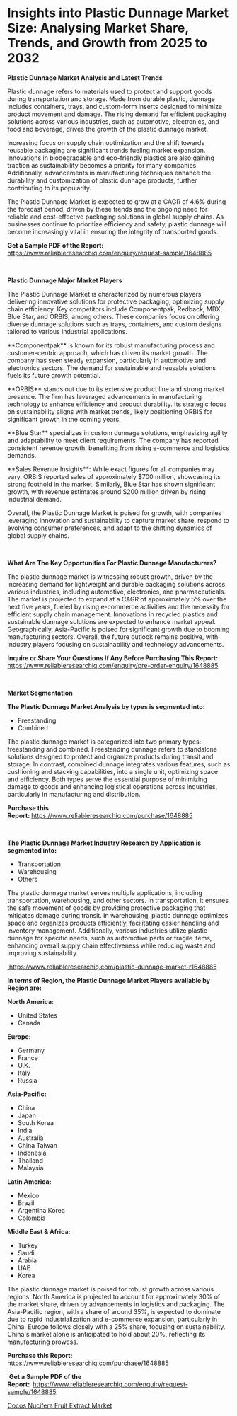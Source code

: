 <p><h1>Insights into Plastic Dunnage Market Size: Analysing Market Share, Trends, and Growth from 2025 to 2032</h1></p><p><strong>Plastic Dunnage Market Analysis and Latest Trends</strong></p>
<p><p>Plastic dunnage refers to materials used to protect and support goods during transportation and storage. Made from durable plastic, dunnage includes containers, trays, and custom-form inserts designed to minimize product movement and damage. The rising demand for efficient packaging solutions across various industries, such as automotive, electronics, and food and beverage, drives the growth of the plastic dunnage market. </p><p>Increasing focus on supply chain optimization and the shift towards reusable packaging are significant trends fueling market expansion. Innovations in biodegradable and eco-friendly plastics are also gaining traction as sustainability becomes a priority for many companies. Additionally, advancements in manufacturing techniques enhance the durability and customization of plastic dunnage products, further contributing to its popularity.</p><p>The Plastic Dunnage Market is expected to grow at a CAGR of 4.6% during the forecast period, driven by these trends and the ongoing need for reliable and cost-effective packaging solutions in global supply chains. As businesses continue to prioritize efficiency and safety, plastic dunnage will become increasingly vital in ensuring the integrity of transported goods.</p></p>
<p><strong>Get a Sample PDF of the Report:&nbsp;</strong> <a href="https://www.reliableresearchiq.com/enquiry/request-sample/1648885?utm_campaign=3202&utm_medium=2&utm_source=Github&utm_content=ia&utm_term=01042025&utm_id=plastic-dunnage">https://www.reliableresearchiq.com/enquiry/request-sample/1648885</a></p>
<p>&nbsp;</p>
<p><strong>Plastic Dunnage Major Market Players</strong></p>
<p><p>The Plastic Dunnage Market is characterized by numerous players delivering innovative solutions for protective packaging, optimizing supply chain efficiency. Key competitors include Componentpak, Redback, MBX, Blue Star, and ORBIS, among others. These companies focus on offering diverse dunnage solutions such as trays, containers, and custom designs tailored to various industrial applications.</p><p>**Componentpak** is known for its robust manufacturing process and customer-centric approach, which has driven its market growth. The company has seen steady expansion, particularly in automotive and electronics sectors. The demand for sustainable and reusable solutions fuels its future growth potential.</p><p>**ORBIS** stands out due to its extensive product line and strong market presence. The firm has leveraged advancements in manufacturing technology to enhance efficiency and product durability. Its strategic focus on sustainability aligns with market trends, likely positioning ORBIS for significant growth in the coming years.</p><p>**Blue Star** specializes in custom dunnage solutions, emphasizing agility and adaptability to meet client requirements. The company has reported consistent revenue growth, benefiting from rising e-commerce and logistics demands.</p><p>**Sales Revenue Insights**: While exact figures for all companies may vary, ORBIS reported sales of approximately $700 million, showcasing its strong foothold in the market. Similarly, Blue Star has shown significant growth, with revenue estimates around $200 million driven by rising industrial demand.</p><p>Overall, the Plastic Dunnage Market is poised for growth, with companies leveraging innovation and sustainability to capture market share, respond to evolving consumer preferences, and adapt to the shifting dynamics of global supply chains.</p></p>
<p>&nbsp;</p>
<p><strong>What Are The Key Opportunities For Plastic Dunnage Manufacturers?</strong></p>
<p><p>The plastic dunnage market is witnessing robust growth, driven by the increasing demand for lightweight and durable packaging solutions across various industries, including automotive, electronics, and pharmaceuticals. The market is projected to expand at a CAGR of approximately 5% over the next five years, fueled by rising e-commerce activities and the necessity for efficient supply chain management. Innovations in recycled plastics and sustainable dunnage solutions are expected to enhance market appeal. Geographically, Asia-Pacific is poised for significant growth due to booming manufacturing sectors. Overall, the future outlook remains positive, with industry players focusing on sustainability and technology advancements.</p></p>
<p><strong>Inquire or Share Your Questions If Any Before Purchasing This Report:</strong> <a href="https://www.reliableresearchiq.com/enquiry/pre-order-enquiry/1648885?utm_campaign=3202&utm_medium=2&utm_source=Github&utm_content=ia&utm_term=01042025&utm_id=plastic-dunnage">https://www.reliableresearchiq.com/enquiry/pre-order-enquiry/1648885</a></p>
<p>&nbsp;</p>
<p><strong>Market Segmentation</strong></p>
<p><strong>The Plastic Dunnage Market Analysis by types is segmented into:</strong></p>
<p><ul><li>Freestanding</li><li>Combined</li></ul></p>
<p><p>The plastic dunnage market is categorized into two primary types: freestanding and combined. Freestanding dunnage refers to standalone solutions designed to protect and organize products during transit and storage. In contrast, combined dunnage integrates various features, such as cushioning and stacking capabilities, into a single unit, optimizing space and efficiency. Both types serve the essential purpose of minimizing damage to goods and enhancing logistical operations across industries, particularly in manufacturing and distribution.</p></p>
<p><strong>Purchase this Report:&nbsp;</strong><a href="https://www.reliableresearchiq.com/purchase/1648885?utm_campaign=3202&utm_medium=2&utm_source=Github&utm_content=ia&utm_term=01042025&utm_id=plastic-dunnage">https://www.reliableresearchiq.com/purchase/1648885</a></p>
<p>&nbsp;</p>
<p><strong>The Plastic Dunnage Market Industry Research by Application is segmented into:</strong></p>
<p><ul><li>Transportation</li><li>Warehousing</li><li>Others</li></ul></p>
<p><p>The plastic dunnage market serves multiple applications, including transportation, warehousing, and other sectors. In transportation, it ensures the safe movement of goods by providing protective packaging that mitigates damage during transit. In warehousing, plastic dunnage optimizes space and organizes products efficiently, facilitating easier handling and inventory management. Additionally, various industries utilize plastic dunnage for specific needs, such as automotive parts or fragile items, enhancing overall supply chain effectiveness while reducing waste and improving sustainability.</p></p>
<p><a href="https://www.reliableresearchiq.com/plastic-dunnage-market-r1648885?utm_campaign=3202&utm_medium=2&utm_source=Github&utm_content=ia&utm_term=01042025&utm_id=plastic-dunnage">&nbsp;https://www.reliableresearchiq.com/plastic-dunnage-market-r1648885</a></p>
<p><strong>In terms of Region, the Plastic Dunnage Market Players available by Region are:</strong></p>
<p>
    <p> <strong> North America: </strong>
        <ul>
            <li>United States</li>
            <li>Canada</li>
        </ul>
        </p> 
    <p> <strong> Europe: </strong>
        <ul>
            <li>Germany</li>
            <li>France</li>
            <li>U.K.</li>
            <li>Italy</li>
            <li>Russia</li>
        </ul>
        </p> 
    <p> <strong> Asia-Pacific: </strong>
        <ul>
            <li>China</li>
            <li>Japan</li>
            <li>South Korea</li>
            <li>India</li>
            <li>Australia</li>
            <li>China Taiwan</li>
            <li>Indonesia</li>
            <li>Thailand</li>
            <li>Malaysia</li>
        </ul>
        </p> 
    <p> <strong> Latin America: </strong>
        <ul>
            <li>Mexico</li>
            <li>Brazil</li>
            <li>Argentina Korea</li>
            <li>Colombia</li>
        </ul>
        </p> 
    <p> <strong> Middle East & Africa: </strong>
        <ul>
            <li>Turkey</li>
            <li>Saudi</li>
            <li>Arabia</li>
            <li>UAE</li>
            <li>Korea</li>
        </ul>
    </p>
    </p>
<p><p>The plastic dunnage market is poised for robust growth across various regions. North America is projected to account for approximately 30% of the market share, driven by advancements in logistics and packaging. The Asia-Pacific region, with a share of around 35%, is expected to dominate due to rapid industrialization and e-commerce expansion, particularly in China. Europe follows closely with a 25% share, focusing on sustainability. China's market alone is anticipated to hold about 20%, reflecting its manufacturing prowess.</p></p>
<p><strong>Purchase this Report: </strong><a href="https://www.reliableresearchiq.com/purchase/1648885?utm_campaign=3202&utm_medium=2&utm_source=Github&utm_content=ia&utm_term=01042025&utm_id=plastic-dunnage">https://www.reliableresearchiq.com/purchase/1648885</a></p>
<p>&nbsp;<strong>Get a Sample PDF of the Report:&nbsp;&nbsp;</strong><a href="https://www.reliableresearchiq.com/enquiry/request-sample/1648885?utm_campaign=3202&utm_medium=2&utm_source=Github&utm_content=ia&utm_term=01042025&utm_id=plastic-dunnage">https://www.reliableresearchiq.com/enquiry/request-sample/1648885</a></p>
<p><strong></strong></p>
<p><p><a href="https://github.com/doljanzwald/Market-Research-Report-List-1/blob/main/cocos-nucifera-fruit-extract-market.md?utm_campaign=3202&utm_medium=2&utm_source=Github&utm_content=ia&utm_term=01042025&utm_id=plastic-dunnage">Cocos Nucifera Fruit Extract Market</a></p></p>